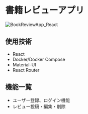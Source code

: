 # 書籍レビューアプリ

![BookReviewApp_React](https://user-images.githubusercontent.com/61307827/151128625-fdb9421a-d166-4d61-9544-d156255c91b6.gif)

## 使用技術
- React
- Docker/Docker Compose
- Material-UI
- React Router

## 機能一覧
- ユーザー登録、ログイン機能
- レビュー投稿・編集・削除
